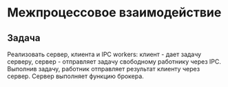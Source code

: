 # Межпроцессовое взаимодействие

## Задача

Реализовать сервер, клиента и IPC workers: клиент - дает задачу серверу, сервер - отправляет задачу свободному работнику через IPC. Выполнив задачу, работник отправляет результат клиенту через сервер. Сервер выполняет функцию брокера. 